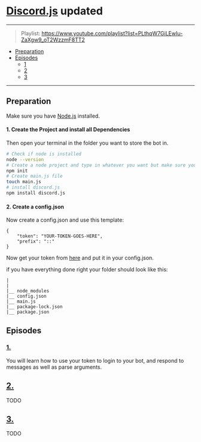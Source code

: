 # [Discord.js](https://github.com/discordjs/discord.js) updated  
---
> Playlist: https://www.youtube.com/playlist?list=PLthqW7GiLEwIu-ZaXgw9_oT2WzzmF8TT2

* [Preparation](#Preparation)
* [Episodes](#Episodes)
  * [1](#1)
  * [2](#2)
  * [3](#3)
---

## Preparation
Make sure you have [Node.js](https://nodejs.org/en/download/) installed.

#### 1. Create the Project and install all Dependencies
Then open your terminal in the folder you want to store the bot in.
``` BASH
# Check if node is installed
node --version
# Create a node project and type in whatever you want but make sure your main file is main.js
npm init
# Create main.js file
touch main.js
# install discord.js
npm install discord.js
```
#### 2. Create a config.json
Now create a config.json and use this template:
```
{
    "token": "YOUR-TOKEN-GOES-HERE",
    "prefix": "::"
}
```
Now get your token from [here](https://discord.com/developers/applications/) and put it in your config.json.  

if you have everything done right your folder should look like this:
```
|
|
|__ node_modules
|__ config.json
|__ main.js
|__ package-lock.json
|__ package.json
```
## Episodes
### [1.](https://www.youtube.com/watch?v=ciHcXPHAtko)
You will learn how to use your token to login to your bot, and respond to messages as well as parse arguments.

## [2.](https://www.youtube.com/watch?v=9AdwfLA4Dmc)
TODO

## [3.](https://www.youtube.com/watch?v=JeBaxlTPqDM)
TODO
